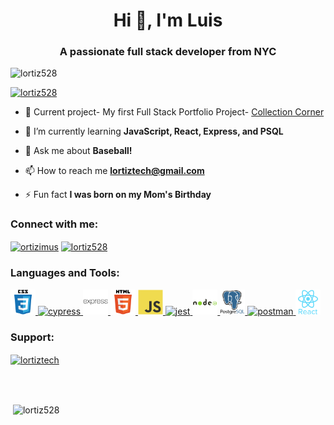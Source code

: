 

<!--
**Lortiz528/Lortiz528** is a ✨ _special_ ✨ repository because its `README.md` (this file) appears on your GitHub profile.

Here are some ideas to get you started:-->

<h1 align="center">Hi 👋, I'm Luis</h1>
<h3 align="center">A passionate full stack developer from NYC</h3>

<p align="left"> <img src="https://komarev.com/ghpvc/?username=lortiz528&label=Profile%20views&color=0e75b6&style=flat" alt="lortiz528" /> </p>

<p align="left"> <a href="https://github.com/ryo-ma/github-profile-trophy"><img src="https://github-profile-trophy.vercel.app/?username=lortiz528" alt="lortiz528" /></a> </p>

- 🔭 Current project- My first Full Stack Portfolio Project- [Collection Corner](https://collection-corner.netlify.app/)

- 🌱 I’m currently learning **JavaScript, React, Express, and PSQL**

- 💬 Ask me about **Baseball!**

- 📫 How to reach me **lortiztech@gmail.com**

- ⚡ Fun fact **I was born on my Mom's Birthday**

<h3 align="left">Connect with me:</h3>
<p align="left">
<a href="https://twitter.com/ortizimus" target="blank"><img align="center" src="https://raw.githubusercontent.com/rahuldkjain/github-profile-readme-generator/master/src/images/icons/Social/twitter.svg" alt="ortizimus" height="30" width="40" /></a>
<a href="https://linkedin.com/in/lortiz528" target="blank"><img align="center" src="https://raw.githubusercontent.com/rahuldkjain/github-profile-readme-generator/master/src/images/icons/Social/linked-in-alt.svg" alt="lortiz528" height="30" width="40" /></a>
</p>

<h3 align="left">Languages and Tools:</h3>
<p align="left"> <a href="https://www.w3schools.com/css/" target="_blank" rel="noreferrer"> <img src="https://raw.githubusercontent.com/devicons/devicon/master/icons/css3/css3-original-wordmark.svg" alt="css3" width="40" height="40"/> </a> <a href="https://www.cypress.io" target="_blank" rel="noreferrer"> <img src="https://raw.githubusercontent.com/simple-icons/simple-icons/6e46ec1fc23b60c8fd0d2f2ff46db82e16dbd75f/icons/cypress.svg" alt="cypress" width="40" height="40"/> </a> <a href="https://expressjs.com" target="_blank" rel="noreferrer"> <img src="https://raw.githubusercontent.com/devicons/devicon/master/icons/express/express-original-wordmark.svg" alt="express" width="40" height="40"/> </a> <a href="https://www.w3.org/html/" target="_blank" rel="noreferrer"> <img src="https://raw.githubusercontent.com/devicons/devicon/master/icons/html5/html5-original-wordmark.svg" alt="html5" width="40" height="40"/> </a> <a href="https://developer.mozilla.org/en-US/docs/Web/JavaScript" target="_blank" rel="noreferrer"> <img src="https://raw.githubusercontent.com/devicons/devicon/master/icons/javascript/javascript-original.svg" alt="javascript" width="40" height="40"/> </a> <a href="https://jestjs.io" target="_blank" rel="noreferrer"> <img src="https://www.vectorlogo.zone/logos/jestjsio/jestjsio-icon.svg" alt="jest" width="40" height="40"/> </a> <a href="https://nodejs.org" target="_blank" rel="noreferrer"> <img src="https://raw.githubusercontent.com/devicons/devicon/master/icons/nodejs/nodejs-original-wordmark.svg" alt="nodejs" width="40" height="40"/> </a> <a href="https://www.postgresql.org" target="_blank" rel="noreferrer"> <img src="https://raw.githubusercontent.com/devicons/devicon/master/icons/postgresql/postgresql-original-wordmark.svg" alt="postgresql" width="40" height="40"/> </a> <a href="https://postman.com" target="_blank" rel="noreferrer"> <img src="https://www.vectorlogo.zone/logos/getpostman/getpostman-icon.svg" alt="postman" width="40" height="40"/> </a> <a href="https://reactjs.org/" target="_blank" rel="noreferrer"> <img src="https://raw.githubusercontent.com/devicons/devicon/master/icons/react/react-original-wordmark.svg" alt="react" width="40" height="40"/> </a> </p>

<h3 align="left">Support:</h3>
<p><a href="https://www.buymeacoffee.com/lortiztech"> <img align="center" src="https://cdn.buymeacoffee.com/buttons/v2/default-yellow.png" height="50" width="210" alt="lortiztech" /></a></p><br><br>

<p>&nbsp;<img align="center" src="https://github-readme-stats.vercel.app/api?username=lortiz528&show_icons=true&locale=en" alt="lortiz528" /></p>

